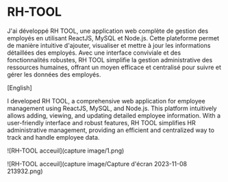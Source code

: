 # RH-TOOL
J'ai développé RH TOOL, une application web complète de gestion des employés en utilisant ReactJS, MySQL et Node.js. 
Cette plateforme permet de manière intuitive d'ajouter, visualiser et mettre à jour les informations détaillées des employés. 
Avec une interface conviviale et des fonctionnalités robustes, RH TOOL simplifie la gestion administrative des ressources humaines, offrant un moyen efficace et centralisé pour suivre et gérer les données des employés.

[English]

I developed RH TOOL, a comprehensive web application for employee management using ReactJS, MySQL, and Node.js. 
This platform intuitively allows adding, viewing, and updating detailed employee information. 
With a user-friendly interface and robust features, RH TOOL simplifies HR administrative management, providing an efficient and centralized way to track and handle employee data.

![RH-TOOL acceuil](capture image/1.png)

![RH-TOOL acceuil](capture image/Capture d'écran 2023-11-08 213932.png)
